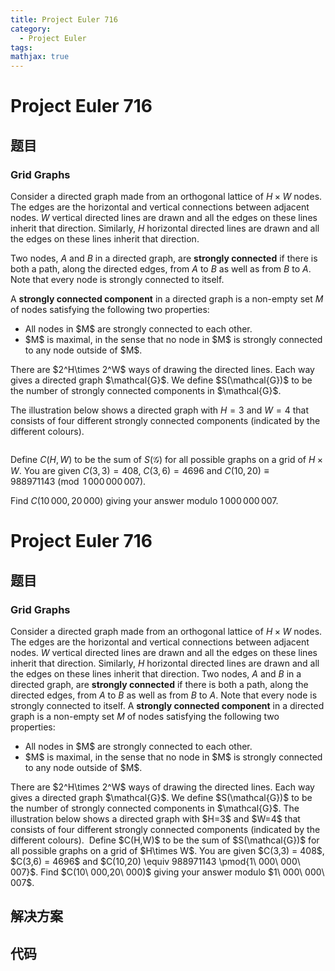 ```yaml
---
title: Project Euler 716
category:
  - Project Euler
tags:
mathjax: true
---
```

<escape><!-- more --></escape>
    
# Project Euler 716
## 题目
### Grid Graphs



Consider a directed graph made from an orthogonal lattice of $H\times W$ nodes. 
The edges are the horizontal and vertical connections between adjacent nodes.
$W$ vertical directed lines are drawn and all the edges on these lines inherit that direction. Similarly, $H$ horizontal directed lines are drawn and all the edges on these lines inherit that direction.


Two nodes, $A$ and $B$ in a directed graph, are <b>strongly connected</b> if there is both a path, along the directed edges, from $A$ to $B$ as well as from $B$ to $A$. Note that every node is strongly connected to itself.


A <b>strongly connected component</b> in a directed graph is a non-empty set $M$ of nodes satisfying the following two properties:

<ul><li>All nodes in $M$ are strongly connected to each other.</li>
<li>$M$ is maximal, in the sense that no node in $M$ is strongly connected to any node outside of $M$.</li>
</ul>
There are $2^H\times 2^W$ ways of drawing the directed lines. Each way gives a directed graph $\mathcal{G}$. We define $S(\mathcal{G})$ to be the number of strongly connected components in $\mathcal{G}$.


The illustration below shows a directed graph with $H=3$ and $W=4$ that consists of four different strongly connected components (indicated by the different colours).

<div class="center">
<img src="project/images/p716_gridgraphics.jpg" class="dark_img" alt="" /></div>

Define $C(H,W)$ to be the sum of $S(\mathcal{G})$ for all possible graphs on a grid of $H\times W$. You are given $C(3,3) = 408$, $C(3,6) = 4696$ and $C(10,20) \equiv 988971143 \pmod{1\,000\,000\,007}$.


Find $C(10\,000,20\,000)$ giving your answer modulo $1\,000\,000\,007$.



# Project Euler 716
## 题目
### Grid Graphs

Consider a directed graph made from an orthogonal lattice of $H\times W$ nodes. The edges are the horizontal and vertical connections between adjacent nodes. $W$ vertical directed lines are drawn and all the edges on these lines inherit that direction. Similarly, $H$ horizontal directed lines are drawn and all the edges on these lines inherit that direction.
Two nodes, $A$ and $B$ in a directed graph, are **strongly connected** if there is both a path, along the directed edges, from $A$ to $B$ as well as from $B$ to $A$. Note that every node is strongly connected to itself.
A **strongly connected component** in a directed graph is a non-empty set $M$ of nodes satisfying the following two properties:
<ul>
<li>All nodes in $M$ are strongly connected to each other.</li>
<li>$M$ is maximal, in the sense that no node in $M$ is strongly connected to any node outside of $M$.</li>
</ul>
There are $2^H\times 2^W$ ways of drawing the directed lines. Each way gives a directed graph $\mathcal{G}$. We define $S(\mathcal{G})$ to be the number of strongly connected components in $\mathcal{G}$.
The illustration below shows a directed graph with $H=3$ and $W=4$ that consists of four different strongly connected components (indicated by the different colours).
<img src="https://projecteuler.net/project/images/p716_gridgraphics.jpg" alt="">
Define $C(H,W)$ to be the sum of $S(\mathcal{G})$ for all possible graphs on a grid of $H\times W$. You are given $C(3,3) = 408$, $C(3,6) = 4696$ and $C(10,20) \equiv 988971143 \pmod{1\ 000\ 000\ 007}$.
Find $C(10\ 000,20\ 000)$ giving your answer modulo $1\ 000\ 000\ 007$.


## 解决方案


## 代码


